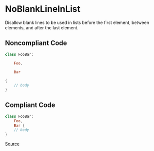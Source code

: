 # NoBlankLineInList

Disallow blank lines to be used in lists before the first element, between elements, and after the last element.

## Noncompliant Code

```kotlin
class FooBar:

    Foo,

    Bar

{
    // body
}
```
## Compliant Code

```kotlin
class FooBar:
    Foo,
    Bar {
    // body
}
```

[Source](https://detekt.dev/docs/rules/formatting#noblanklineinlist)
